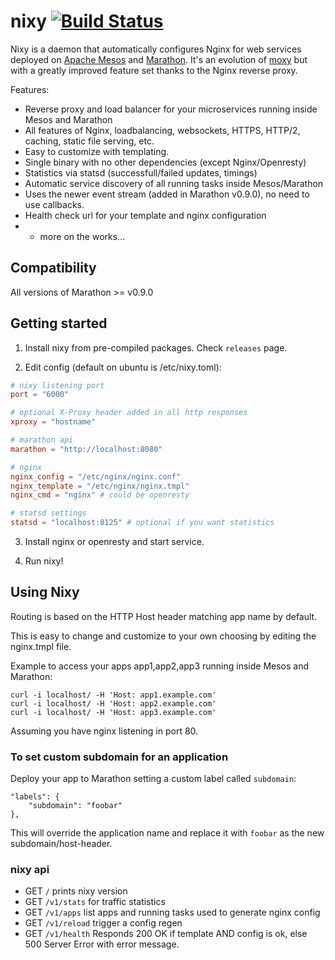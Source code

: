 # nixy [![Build Status](https://travis-ci.org/martensson/nixy.svg?branch=master)](https://travis-ci.org/martensson/nixy)

Nixy is a daemon that automatically configures Nginx for web services deployed on [Apache Mesos](http://mesos.apache.org) and [Marathon](https://mesosphere.github.io/marathon/). It's an evolution of [moxy](https://github.com/martensson/moxy) but with a greatly improved feature set thanks to the Nginx reverse proxy.

Features:

* Reverse proxy and load balancer for your microservices running inside Mesos and Marathon
* All features of Nginx, loadbalancing, websockets, HTTPS, HTTP/2, caching, static file serving, etc.
* Easy to customize with templating.
* Single binary with no other dependencies (except Nginx/Openresty)
* Statistics via statsd (successfull/failed updates, timings)
* Automatic service discovery of all running tasks inside Mesos/Marathon
* Uses the newer event stream (added in Marathon v0.9.0), no need to use callbacks.
* Health check url for your template and nginx configuration
* + more on the works...

## Compatibility

All versions of Marathon >= v0.9.0

## Getting started

1. Install nixy from pre-compiled packages. Check `releases` page.

2. Edit config (default on ubuntu is /etc/nixy.toml):
``` toml
# nixy listening port
port = "6000"

# optional X-Proxy header added in all http responses
xproxy = "hostname"

# marathon api
marathon = "http://localhost:8080"

# nginx
nginx_config = "/etc/nginx/nginx.conf"
nginx_template = "/etc/nginx/nginx.tmpl"
nginx_cmd = "nginx" # could be openresty

# statsd settings
statsd = "localhost:8125" # optional if you want statistics
```
3. Install nginx or openresty and start service.

4. Run nixy!

## Using Nixy

Routing is based on the HTTP Host header matching app name by default.

This is easy to change and customize to your own choosing by editing the
nginx.tmpl file.

Example to access your apps app1,app2,app3 running inside Mesos and Marathon:

    curl -i localhost/ -H 'Host: app1.example.com'
    curl -i localhost/ -H 'Host: app2.example.com'
    curl -i localhost/ -H 'Host: app3.example.com'

Assuming you have nginx listening in port 80.

### To set custom subdomain for an application

Deploy your app to Marathon setting a custom label called `subdomain`:

    "labels": {
        "subdomain": "foobar"
    },

This will override the application name and replace it with `foobar` as the new subdomain/host-header.

### nixy api

- GET `/` prints nixy version
- GET `/v1/stats` for traffic statistics
- GET `/v1/apps` list apps and running tasks used to generate nginx config
- GET `/v1/reload` trigger a config regen
- GET `/v1/health` Responds 200 OK if template AND config is ok, else 500 Server Error with error message.
